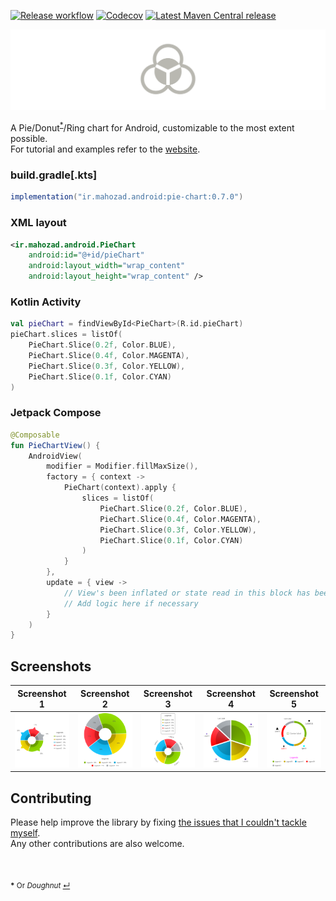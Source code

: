 [comment]: <> ([![Build Status]&#40;https://www.travis-ci.com/mahozad/android-pie-chart.svg?branch=master&#41;]&#40;https://www.travis-ci.com/mahozad/android-pie-chart&#41;)
[comment]: <> (![Dependencies]&#40;https://img.shields.io/librariesio/github/mahozad/android-pie-chart&#41;)
[comment]: <> (![Code Size]&#40;https://img.shields.io/github/languages/code-size/mahozad/android-pie-chart&#41;)
[comment]: <> (![Repo Size]&#40;https://img.shields.io/github/repo-size/mahozad/android-pie-chart&#41;)
[comment]: <> (![SLOC]&#40;https://img.shields.io/tokei/lines/github/mahozad/android-pie-chart&#41;)
[comment]: <> (![Downloads]&#40;https://img.shields.io/github/downloads/mahozad/android-pie-chart/total&#41;)
[comment]: <> (![Closed Issues]&#40;https://img.shields.io/github/issues-closed/mahozad/android-pie-chart?color=green&#41;)
[comment]: <> (![Commits Since Last Release]&#40;https://img.shields.io/github/commits-since/mahozad/android-pie-chart/latest&#41;)
[comment]: <> (![Release workflow]&#40;https://img.shields.io/github/workflow/status/mahozad/android-pie-chart/Test?label=CI%2FCD&#41;)
[comment]: <> (![Tests]&#40;https://img.shields.io/github/checks-status/mahozad/android-pie-chart/master&#41;)
[comment]: <> (![Milestone Progress]&#40;https://img.shields.io/github/milestones/progress-percent/mahozad/android-pie-chart/1&#41;)
[comment]: <> (![Lines of code]&#40;https://img.shields.io/tokei/lines/github/mahozad/android-pie-chart?color=%23efefef&#41;)
[comment]: <> ([![Latest release]&#40;https://img.shields.io/github/v/release/mahozad/android-pie-chart&#41;]&#40;https://github.com/mahozad/android-pie-chart/releases/latest&#41;)

[comment]: <> (!*†‡;)

[![Release workflow]](https://github.com/mahozad/android-pie-chart/actions/workflows/test.yml)
[![Codecov]](https://codecov.io/gh/mahozad/android-pie-chart)
[![Latest Maven Central release]](https://search.maven.org/artifact/ir.mahozad.android/pie-chart)

![Logo]

A Pie/Donut<sup id="ref-1">[*]</sup>/Ring chart for Android, customizable to the most extent possible.  
For tutorial and examples refer to the [website].

### build.gradle[.kts]
```groovy
implementation("ir.mahozad.android:pie-chart:0.7.0")
```

### XML layout
```xml
<ir.mahozad.android.PieChart
    android:id="@+id/pieChart"
    android:layout_width="wrap_content"
    android:layout_height="wrap_content" />
```

### Kotlin Activity
```kotlin
val pieChart = findViewById<PieChart>(R.id.pieChart)
pieChart.slices = listOf(
    PieChart.Slice(0.2f, Color.BLUE),
    PieChart.Slice(0.4f, Color.MAGENTA),
    PieChart.Slice(0.3f, Color.YELLOW),
    PieChart.Slice(0.1f, Color.CYAN)
)
```

### Jetpack Compose
```kotlin
@Composable
fun PieChartView() {
    AndroidView(
        modifier = Modifier.fillMaxSize(),
        factory = { context ->
            PieChart(context).apply {
                slices = listOf(
                    PieChart.Slice(0.2f, Color.BLUE),
                    PieChart.Slice(0.4f, Color.MAGENTA),
                    PieChart.Slice(0.3f, Color.YELLOW),
                    PieChart.Slice(0.1f, Color.CYAN)
                )
            }
        },
        update = { view ->
            // View's been inflated or state read in this block has been updated
            // Add logic here if necessary
        }
    )
}
```

## Screenshots

<div align="center">

| Screenshot 1 | Screenshot 2 | Screenshot 3 | Screenshot 4 | Screenshot 5 |
| ------------ | ------------ | ------------ | ------------ | ------------ |
| ![Screenshot 2] | ![Screenshot 1] | ![Screenshot 3] | ![Screenshot 4] | ![Screenshot 5] |

</div>

## Contributing

Please help improve the library by fixing [the issues that I couldn't tackle myself].  
Any other contributions are also welcome.

<br>

<sub><b id="footnote-1">*</b> Or *Doughnut* [↵]</sub>

  [*]: #footnote-1
  [↵]: #ref-1
  [Logo]: logo-animated.svg
  [website]: https://mahozad.ir/android-pie-chart/#examples
  [Codecov]: https://codecov.io/gh/mahozad/android-pie-chart/branch/master/graph/badge.svg?token=ptnbmXaozw
  [Release workflow]: https://github.com/mahozad/android-pie-chart/actions/workflows/ci.yml/badge.svg
  [Latest Maven Central release]: https://img.shields.io/maven-central/v/ir.mahozad.android/pie-chart?logo=android
  [the issues that I couldn't tackle myself]: https://github.com/mahozad/android-pie-chart/issues?q=is%3Aissue+is%3Aopen+label%3Acontribution-needed
  [Screenshot 1]: screenshots/screenshot-1.png
  [Screenshot 2]: screenshots/screenshot-2.png
  [Screenshot 3]: screenshots/screenshot-3.png
  [Screenshot 4]: screenshots/screenshot-4.png
  [Screenshot 5]: screenshots/screenshot-5.png
